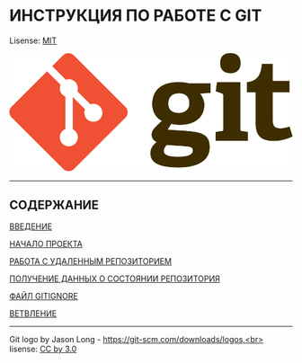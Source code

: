 # ИНСТРУКЦИЯ ПО РАБОТЕ С GIT

Lisense: [MIT](lisence.md)

![GIT-logo](./assets/Git-Logo-2Color.png)

___
## СОДЕРЖАНИЕ

[ВВЕДЕНИЕ](introdac.md)

[НАЧАЛО ПРОЕКТА](begin.md)

[РАБОТА С УДАЛЕННЫМ РЕПОЗИТОРИЕМ](work_rep.md)


[ПОЛУЧЕНИЕ ДАННЫХ О СОСТОЯНИИ РЕПОЗИТОРИЯ](cond_rep.md)


[ФАЙЛ GITIGNORE](gitignore.md)


[ВЕТВЛЕНИЕ](branch_make.md)




------
Git logo by Jason Long - https://git-scm.com/downloads/logos,<br>
lisense: [CC by 3.0](https://creativecommons.org/licenses/by/3.0/)
